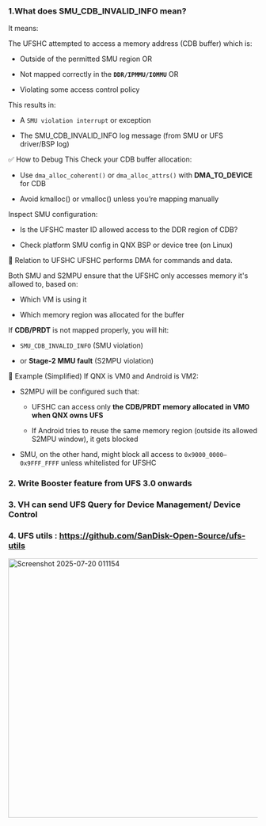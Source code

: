 ### 1.What does SMU_CDB_INVALID_INFO mean?
It means:

 The UFSHC attempted to access a memory address (CDB buffer) which is:

- Outside of the permitted SMU region OR

- Not mapped correctly in the **`DDR/IPMMU/IOMMU`** OR

- Violating some access control policy

This results in:

- A `SMU violation interrupt` or exception

- The SMU_CDB_INVALID_INFO log message (from SMU or UFS driver/BSP log)




✅ How to Debug This
Check your CDB buffer allocation:

- Use `dma_alloc_coherent()` or `dma_alloc_attrs()` with **DMA_TO_DEVICE** for CDB

- Avoid kmalloc() or vmalloc() unless you’re mapping manually

Inspect SMU configuration:

- Is the UFSHC master ID allowed access to the DDR region of CDB?

- Check platform SMU config in QNX BSP or device tree (on Linux)

🔄 Relation to UFSHC
UFSHC performs DMA for commands and data.

Both SMU and S2MPU ensure that the UFSHC only accesses memory it's allowed to, based on:

- Which VM is using it

- Which memory region was allocated for the buffer

If **CDB/PRDT** is not mapped properly, you will hit:

- `SMU_CDB_INVALID_INFO` (SMU violation)

- or **Stage-2 MMU fault** (S2MPU violation)

🧪 Example (Simplified)
If QNX is VM0 and Android is VM2:

- S2MPU will be configured such that:

    - UFSHC can access only **the CDB/PRDT memory allocated in VM0 when QNX owns UFS**

    - If Android tries to reuse the same memory region (outside its allowed S2MPU window), it gets blocked

- SMU, on the other hand, might block all access to `0x9000_0000–0x9FFF_FFFF` unless whitelisted for UFSHC


### 2. Write Booster feature from UFS 3.0 onwards

### 3. VH can send UFS Query for Device Management/ Device Control

### 4. UFS utils : https://github.com/SanDisk-Open-Source/ufs-utils
<img width="1590" height="524" alt="Screenshot 2025-07-20 011154" src="https://github.com/user-attachments/assets/a1136d8c-bc22-4adb-8ba2-c84a718303e8" />
